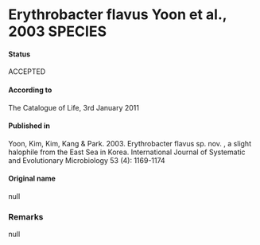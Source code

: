 # Erythrobacter flavus Yoon et al., 2003 SPECIES

#### Status
ACCEPTED

#### According to
The Catalogue of Life, 3rd January 2011

#### Published in
Yoon, Kim, Kim, Kang & Park. 2003. Erythrobacter flavus sp. nov. , a slight halophile from the East Sea in Korea. International Journal of Systematic and Evolutionary Microbiology 53 (4): 1169-1174

#### Original name
null

### Remarks
null